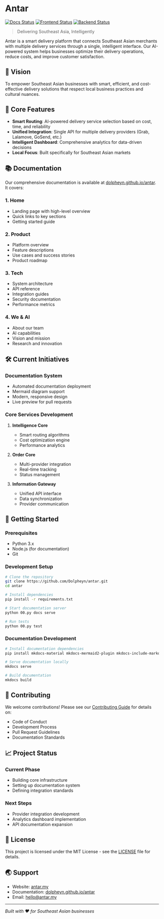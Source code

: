 # Antar

[![Docs Status](https://github.com/Dolpheyn/antar/actions/workflows/docs.yml/badge.svg)](https://dolpheyn.github.io/antar)
[![Frontend Status](https://github.com/Dolpheyn/antar/actions/workflows/frontend.yml/badge.svg)](https://github.com/dolpheyn/antar/tree/main/frontend)
[![Backend Status](https://github.com/Dolpheyn/antar/actions/workflows/backend.yml/badge.svg)](https://github.com/dolpheyn/antar/tree/main/backend)

> Delivering Southeast Asia, Intelligently

Antar is a smart delivery platform that connects Southeast Asian merchants with multiple delivery services through a single, intelligent interface. Our AI-powered system helps businesses optimize their delivery operations, reduce costs, and improve customer satisfaction.

## 🌟 Vision

To empower Southeast Asian businesses with smart, efficient, and cost-effective delivery solutions that respect local business practices and cultural nuances.

## 🎯 Core Features

- **Smart Routing**: AI-powered delivery service selection based on cost, time, and reliability
- **Unified Integration**: Single API for multiple delivery providers (Grab, Lalamove, GoSend, etc.)
- **Intelligent Dashboard**: Comprehensive analytics for data-driven decisions
- **Local Focus**: Built specifically for Southeast Asian markets

## 📚 Documentation

Our comprehensive documentation is available at [dolpheyn.github.io/antar](https://dolpheyn.github.io/antar/). It covers:

### 1. Home
- Landing page with high-level overview
- Quick links to key sections
- Getting started guide

### 2. Product
- Platform overview
- Feature descriptions
- Use cases and success stories
- Product roadmap

### 3. Tech
- System architecture
- API reference
- Integration guides
- Security documentation
- Performance metrics

### 4. We & AI
- About our team
- AI capabilities
- Vision and mission
- Research and innovation

## 🛠️ Current Initiatives

### Documentation System
- Automated documentation deployment
- Mermaid diagram support
- Modern, responsive design
- Live preview for pull requests

### Core Services Development
1. **Intelligence Core**
   - Smart routing algorithms
   - Cost optimization engine
   - Performance analytics

2. **Order Core**
   - Multi-provider integration
   - Real-time tracking
   - Status management

3. **Information Gateway**
   - Unified API interface
   - Data synchronization
   - Provider communication

## 🚀 Getting Started

### Prerequisites
- Python 3.x
- Node.js (for documentation)
- Git

### Development Setup
```bash
# Clone the repository
git clone https://github.com/Dolpheyn/antar.git
cd antar

# Install dependencies
pip install -r requirements.txt

# Start documentation server
python 00.py docs serve

# Run tests
python 00.py test
```

### Documentation Development
```bash
# Install documentation dependencies
pip install mkdocs-material mkdocs-mermaid2-plugin mkdocs-include-markdown-plugin

# Serve documentation locally
mkdocs serve

# Build documentation
mkdocs build
```

## 🤝 Contributing

We welcome contributions! Please see our [Contributing Guide](docs/contributing.md) for details on:

- Code of Conduct
- Development Process
- Pull Request Guidelines
- Documentation Standards

## 📈 Project Status

### Current Phase
- Building core infrastructure
- Setting up documentation system
- Defining integration standards

### Next Steps
- Provider integration development
- Analytics dashboard implementation
- API documentation expansion

## 📄 License

This project is licensed under the MIT License - see the [LICENSE](LICENSE) file for details.

## 🌏 Support

- Website: [antar.my](https://antar.my)
- Documentation: [dolpheyn.github.io/antar](https://dolpheyn.github.io/antar/)
- Email: [hello@antar.my](mailto:hello@antar.my)

---

*Built with ❤️ for Southeast Asian businesses*
